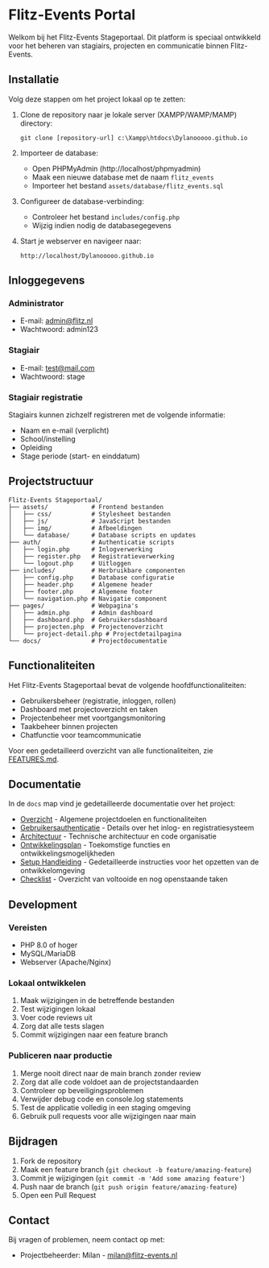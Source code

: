 # Flitz-Events Portal

Welkom bij het Flitz-Events Stageportaal. Dit platform is speciaal ontwikkeld voor het beheren van stagiairs, projecten en communicatie binnen Flitz-Events.

## Installatie

Volg deze stappen om het project lokaal op te zetten:

1. Clone de repository naar je lokale server (XAMPP/WAMP/MAMP) directory:
   ```
   git clone [repository-url] c:\Xampp\htdocs\Dylanooooo.github.io
   ```

2. Importeer de database:
   - Open PHPMyAdmin (http://localhost/phpmyadmin)
   - Maak een nieuwe database met de naam `flitz_events`
   - Importeer het bestand `assets/database/flitz_events.sql`

3. Configureer de database-verbinding:
   - Controleer het bestand `includes/config.php`
   - Wijzig indien nodig de databasegegevens

4. Start je webserver en navigeer naar:
   ```
   http://localhost/Dylanooooo.github.io
   ```

## Inloggegevens

### Administrator
- E-mail: admin@flitz.nl
- Wachtwoord: admin123

### Stagiair
- E-mail: test@mail.com
- Wachtwoord: stage

### Stagiair registratie
Stagiairs kunnen zichzelf registreren met de volgende informatie:
- Naam en e-mail (verplicht)
- School/instelling
- Opleiding
- Stage periode (start- en einddatum)

## Projectstructuur

```
Flitz-Events Stageportaal/
├── assets/            # Frontend bestanden
│   ├── css/           # Stylesheet bestanden
│   ├── js/            # JavaScript bestanden
│   ├── img/           # Afbeeldingen
│   └── database/      # Database scripts en updates
├── auth/              # Authenticatie scripts
│   ├── login.php      # Inlogverwerking
│   ├── register.php   # Registratieverwerking
│   └── logout.php     # Uitloggen
├── includes/          # Herbruikbare componenten
│   ├── config.php     # Database configuratie
│   ├── header.php     # Algemene header
│   ├── footer.php     # Algemene footer
│   └── navigation.php # Navigatie component
├── pages/             # Webpagina's
│   ├── admin.php      # Admin dashboard
│   ├── dashboard.php  # Gebruikersdashboard
│   ├── projecten.php  # Projectenoverzicht
│   └── project-detail.php # Projectdetailpagina
└── docs/              # Projectdocumentatie
```

## Functionaliteiten

Het Flitz-Events Stageportaal bevat de volgende hoofdfunctionaliteiten:

- Gebruikersbeheer (registratie, inloggen, rollen)
- Dashboard met projectoverzicht en taken
- Projectenbeheer met voortgangsmonitoring
- Taakbeheer binnen projecten
- Chatfunctie voor teamcommunicatie

Voor een gedetailleerd overzicht van alle functionaliteiten, zie [FEATURES.md](FEATURES.md).

## Documentatie

In de `docs` map vind je gedetailleerde documentatie over het project:

- [Overzicht](docs/overzicht.md) - Algemene projectdoelen en functionaliteiten
- [Gebruikersauthenticatie](docs/authenticatie.md) - Details over het inlog- en registratiesysteem
- [Architectuur](docs/architectuur.md) - Technische architectuur en code organisatie
- [Ontwikkelingsplan](docs/ontwikkelingsplan.md) - Toekomstige functies en ontwikkelingsmogelijkheden
- [Setup Handleiding](docs/setup.md) - Gedetailleerde instructies voor het opzetten van de ontwikkelomgeving
- [Checklist](docs/checklist.md) - Overzicht van voltooide en nog openstaande taken

## Development

### Vereisten
- PHP 8.0 of hoger
- MySQL/MariaDB
- Webserver (Apache/Nginx)

### Lokaal ontwikkelen
1. Maak wijzigingen in de betreffende bestanden
2. Test wijzigingen lokaal
3. Voer code reviews uit
4. Zorg dat alle tests slagen
5. Commit wijzigingen naar een feature branch

### Publiceren naar productie
1. Merge nooit direct naar de main branch zonder review
2. Zorg dat alle code voldoet aan de projectstandaarden
3. Controleer op beveiligingsproblemen
4. Verwijder debug code en console.log statements
5. Test de applicatie volledig in een staging omgeving
6. Gebruik pull requests voor alle wijzigingen naar main

## Bijdragen

1. Fork de repository
2. Maak een feature branch (`git checkout -b feature/amazing-feature`)
3. Commit je wijzigingen (`git commit -m 'Add some amazing feature'`)
4. Push naar de branch (`git push origin feature/amazing-feature`)
5. Open een Pull Request

## Contact

Bij vragen of problemen, neem contact op met:
- Projectbeheerder: Milan - milan@flitz-events.nl